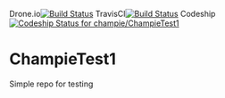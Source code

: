 Drone.io[![Build Status](https://cloud.drone.io/api/badges/champie/ChampieTest1/status.svg)](https://cloud.drone.io/champie/ChampieTest1)
TravisCI[![Build Status](https://travis-ci.org/champie/ChampieTest1.svg?branch=master)](https://travis-ci.org/champie/ChampieTest1)
Codeship[![Codeship Status for champie/ChampieTest1](https://app.codeship.com/projects/c697bd80-6e78-0137-b8b1-6a53d28fd6d4/status?branch=master)](https://app.codeship.com/projects/347319)

# ChampieTest1

Simple repo for testing
